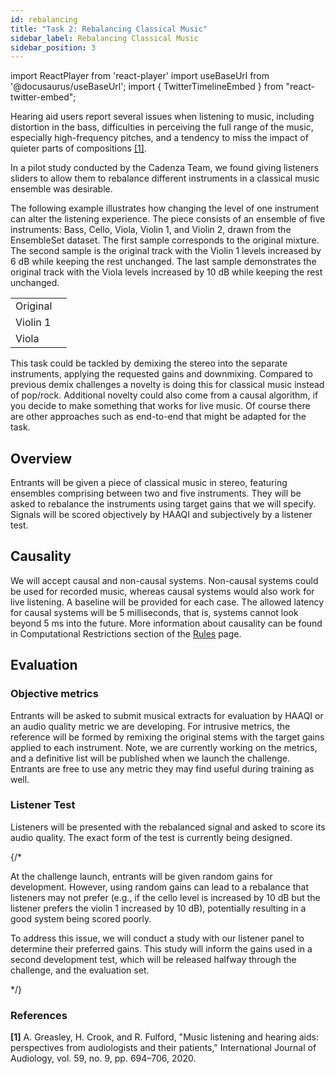 ```yaml
---
id: rebalancing
title: "Task 2: Rebalancing Classical Music"
sidebar_label: Rebalancing Classical Music
sidebar_position: 3
---
```

import ReactPlayer from 'react-player'
import useBaseUrl from '@docusaurus/useBaseUrl';
import { TwitterTimelineEmbed } from "react-twitter-embed";

Hearing aid users report several issues when listening to music, including distortion in the bass, difficulties in 
perceiving the full range of the music, especially high-frequency pitches, and a tendency to miss the impact of quieter 
parts of compositions [[1]](#refs).

In a pilot study conducted by the Cadenza Team, we found giving listeners sliders to allow them to rebalance different instruments
in a classical music ensemble was desirable.

The following example illustrates how changing the level of one instrument can alter the listening experience. 
The piece consists of an ensemble of five instruments: Bass, Cello, Viola, Violin 1, and Violin 2, drawn from the EnsembleSet dataset. 
The first sample corresponds to the original mixture. The second sample is the original track with the Violin 1 levels increased 
by 6 dB while keeping the rest unchanged. The last sample demonstrates the original track with the Viola levels increased 
by 10 dB while keeping the rest unchanged.

|          |                                                                                                                   |
|----------|-------------------------------------------------------------------------------------------------------------------|
| Original | <ReactPlayer pip controls volume="0.25" width="300px" height="50px" url='/audios/cad2/classical_original.mp3' />  |
| Violin 1 | <ReactPlayer pip controls volume="0.25" width="300px" height="50px" url='/audios/cad2/classical_violin.mp3' />    |
| Viola    | <ReactPlayer pip controls volume="0.25" width="300px" height="50px" url='/audios/cad2/classical_viola.mp3'/>      |

This task could be tackled by demixing the stereo into the separate instruments, applying the requested gains and downmixing. Compared to previous demix challenges a novelty is doing this for classical music instead of pop/rock. Additional novelty could also come from a causal algorithm, if you decide to make something that works for live music. Of course there are other approaches such as end-to-end that might be adapted for the task.

## Overview

Entrants will be given a piece of classical music in stereo, featuring ensembles comprising between two and five instruments. They will be asked to rebalance the instruments using target gains that we will specify. Signals will be scored objectively by HAAQI and subjectively by a listener test.

## Causality

We will accept causal and non-causal systems. Non-causal systems could be used for recorded music, whereas causal systems would also work for live listening. A baseline will be provided for each case. The allowed latency for causal systems will be 5 milliseconds, that is, systems cannot look beyond 5 ms into the future. More information about causality can be found in Computational Restrictions section of the [Rules](Take%20Part/rules) page.

## Evaluation

### Objective metrics

Entrants will be asked to submit musical extracts for evaluation by HAAQI or an audio quality metric we are developing. For intrusive metrics, the reference will be formed by remixing the original stems with the target gains applied to each instrument. Note, we are currently working on the metrics, and a definitive list will be published when we launch the challenge. Entrants are free to use any metric they may find useful during training as well.

### Listener Test

Listeners will be presented with the rebalanced signal and asked to score its audio quality. The exact form of the test is currently being designed.

{/*

At the challenge launch, entrants will be given random gains for development. 
However, using random gains can lead to a rebalance that listeners may not prefer 
(e.g., if the cello level is increased by 10 dB but the listener prefers the violin 1 increased by 10 dB), 
potentially resulting in a good system being scored poorly.

To address this issue, we will conduct a study with our listener panel to determine their preferred gains. 
This study will inform the gains used in a second development test, which will be released halfway through the challenge, 
and the evaluation set.

*/}

### References
<a name="refs"></a>

**[1]** A. Greasley, H. Crook, and R. Fulford, "Music listening and hearing aids: perspectives from audiologists and their patients," International Journal of Audiology, vol. 59, no. 9, pp. 694–706, 2020.  
